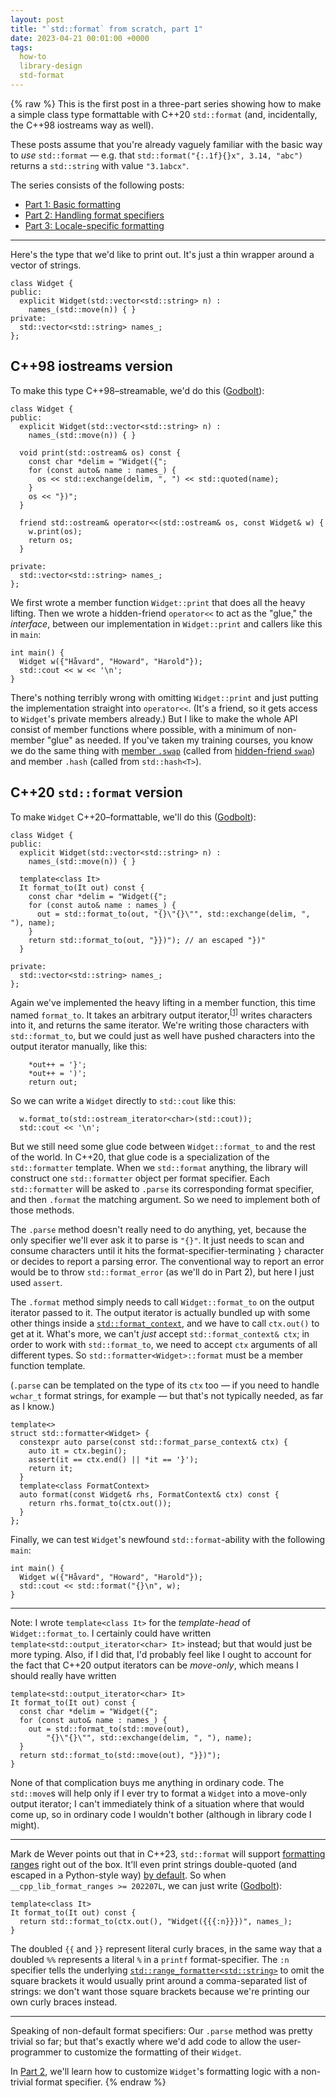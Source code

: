 ```yaml
---
layout: post
title: "`std::format` from scratch, part 1"
date: 2023-04-21 00:01:00 +0000
tags:
  how-to
  library-design
  std-format
---
```


{% raw %}
This is the first post in a three-part series showing how to
make a simple class type formattable with C++20 `std::format`
(and, incidentally, the C++98 iostreams way as well).

These posts assume that you're already vaguely familiar with the
basic way to _use_ `std::format` — e.g. that `std::format("{:.1f}{}x", 3.14, "abc")`
returns a `std::string` with value `"3.1abcx"`.

The series consists of the following posts:

* [Part 1: Basic formatting](/blog/2023/04/21/format-part-1/)
* [Part 2: Handling format specifiers](/blog/2023/04/22/format-part-2/)
* [Part 3: Locale-specific formatting](/blog/2023/04/23/format-part-3/)

----

Here's the type that we'd like to print out. It's just a thin wrapper
around a vector of strings.

    class Widget {
    public:
      explicit Widget(std::vector<std::string> n) :
        names_(std::move(n)) { }
    private:
      std::vector<std::string> names_;
    };

## C++98 iostreams version

To make this type C++98–streamable, we'd do this ([Godbolt](https://godbolt.org/z/nn3PEvv77)):

    class Widget {
    public:
      explicit Widget(std::vector<std::string> n) :
        names_(std::move(n)) { }

      void print(std::ostream& os) const {
        const char *delim = "Widget({";
        for (const auto& name : names_) {
          os << std::exchange(delim, ", ") << std::quoted(name);
        }
        os << "})";
      }

      friend std::ostream& operator<<(std::ostream& os, const Widget& w) {
        w.print(os);
        return os;
      }

    private:
      std::vector<std::string> names_;
    };

We first wrote a member function `Widget::print` that does all the heavy lifting.
Then we wrote a hidden-friend `operator<<` to act as the "glue," the _interface_,
between our implementation in `Widget::print` and callers like this in `main`:

    int main() {
      Widget w({"Håvard", "Howard", "Harold"});
      std::cout << w << '\n';
    }

There's nothing terribly wrong with omitting `Widget::print` and just putting
the implementation straight into `operator<<`. (It's a friend, so it gets access
to `Widget`'s private members already.) But I like to make the whole API consist
of member functions where possible, with a minimum of non-member "glue" as needed.
If you've taken my training courses, you know we do the same thing with
[member `.swap`](https://en.cppreference.com/w/cpp/memory/unique_ptr/swap)
(called from [hidden-friend `swap`](https://en.cppreference.com/w/cpp/memory/unique_ptr/swap2))
and member `.hash` (called from `std::hash<T>`).

## C++20 `std::format` version

To make `Widget` C++20–formattable, we'll do this ([Godbolt](https://godbolt.org/z/oTznoeW5d)):

    class Widget {
    public:
      explicit Widget(std::vector<std::string> n) :
        names_(std::move(n)) { }

      template<class It>
      It format_to(It out) const {
        const char *delim = "Widget({";
        for (const auto& name : names_) {
          out = std::format_to(out, "{}\"{}\"", std::exchange(delim, ", "), name);
        }
        return std::format_to(out, "}})"); // an escaped "})"
      }

    private:
      std::vector<std::string> names_;
    };

Again we've implemented the heavy lifting in a member function, this time named
`format_to`. It takes an arbitrary output iterator,<sup><a href="#note-i-wrote-template-class-it-f">[1]</a></sup>
writes characters into it, and returns the same iterator. We're writing those characters
with `std::format_to`, but we could just as well have pushed characters into the
output iterator manually, like this:

        *out++ = '}';
        *out++ = ')';
        return out;

So we can write a `Widget` directly to `std::cout` like this:

      w.format_to(std::ostream_iterator<char>(std::cout));
      std::cout << '\n';

But we still need some glue code between `Widget::format_to` and the rest of the world.
In C++20, that glue code is a specialization of the `std::formatter` template.
When we `std::format` anything, the library will construct one `std::formatter` object
per format specifier. Each `std::formatter` will be asked to `.parse` its corresponding
format specifier, and then `.format` the matching argument. So we need to implement
both of those methods.

The `.parse` method doesn't really need to do anything, yet, because the only specifier
we'll ever ask it to parse is `"{}"`. It just needs to scan and consume characters until
it hits the format-specifier-terminating `}` character or decides to report a parsing error.
The conventional way to report an error would be to throw `std::format_error` (as we'll
do in Part 2), but here I just used `assert`.

The `.format` method simply needs to call `Widget::format_to` on the output iterator
passed to it. The output iterator is actually bundled up with some other things inside
a [`std::format_context`](https://en.cppreference.com/w/cpp/utility/format/basic_format_context),
and we have to call `ctx.out()` to get at it. What's more, we can't _just_ accept
`std::format_context& ctx`; in order to work with `std::format_to`, we need to accept
`ctx` arguments of all different types. So `std::formatter<Widget>::format` must be a
member function template.

(`.parse` can be templated on the type of its `ctx` too — if you need to handle
`wchar_t` format strings, for example — but that's not typically needed, as far as I know.)

    template<>
    struct std::formatter<Widget> {
      constexpr auto parse(const std::format_parse_context& ctx) {
        auto it = ctx.begin();
        assert(it == ctx.end() || *it == '}');
        return it;
      }
      template<class FormatContext>
      auto format(const Widget& rhs, FormatContext& ctx) const {
        return rhs.format_to(ctx.out());
      }
    };

Finally, we can test `Widget`'s newfound `std::format`-ability with the following `main`:

    int main() {
      Widget w({"Håvard", "Howard", "Harold"});
      std::cout << std::format("{}\n", w);
    }

----

<a name="#fn1">Note:</a> I wrote `template<class It>` for the _template-head_ of
`Widget::format_to`. I certainly could have written `template<std::output_iterator<char> It>`
instead; but that would just be more typing. Also, if I did that, I'd probably feel like
I ought to account for the fact that C++20 output iterators can be _move-only_, which means
I should really have written

    template<std::output_iterator<char> It>
    It format_to(It out) const {
      const char *delim = "Widget({";
      for (const auto& name : names_) {
        out = std::format_to(std::move(out),
            "{}\"{}\"", std::exchange(delim, ", "), name);
      }
      return std::format_to(std::move(out), "}})");
    }

None of that complication buys me anything in ordinary code. The `std::move`s will help
only if I ever try to format a `Widget` into a move-only output iterator; I can't
immediately think of a situation where that would come up, so in ordinary code I wouldn't
bother (although in library code I might).

----

Mark de Wever points out that in C++23, `std::format` will support
[formatting ranges](https://www.open-std.org/jtc1/sc22/wg21/docs/papers/2022/p2286r8.html)
right out of the box. It'll even print strings double-quoted (and escaped in a
Python-style way) [by default](https://www.open-std.org/jtc1/sc22/wg21/docs/papers/2022/p2286r8.html#char-and-string-and-other-string-like-types-in-ranges-or-tuples).
So when `__cpp_lib_format_ranges >= 202207L`, we can just write ([Godbolt](https://godbolt.org/z/qsse7443e)):

    template<class It>
    It format_to(It out) const {
      return std::format_to(ctx.out(), "Widget({{{:n}}})", names_);
    }

The doubled `{{` and `}}` represent literal curly braces, in the same way that
a doubled `%%` represents a literal `%` in a `printf` format-specifier.
The `:n` specifier tells the underlying [`std::range_formatter<std::string>`](https://eel.is/c++draft/format.range.formatter)
to omit the square brackets it would usually print around a comma-separated
list of strings: we don't want those square brackets because we're printing
our own curly braces instead.

----

Speaking of non-default format specifiers: Our `.parse` method was pretty trivial
so far; but that's exactly where we'd add code to allow the user-programmer to customize
the formatting of their `Widget`.

In [Part 2](/blog/2023/04/22/format-part-2/), we'll learn how to
customize `Widget`'s formatting logic with a non-trivial format specifier.
{% endraw %}
